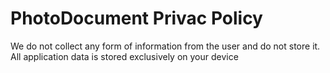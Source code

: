 # PhotoDocument Privac Policy

We do not collect any form of information from the user and do not store it. All application data is stored exclusively on your device

